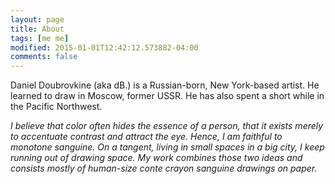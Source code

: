 ```yaml
---
layout: page
title: About
tags: [me me]
modified: 2015-01-01T12:42:12.573882-04:00
comments: false
---
```


Daniel Doubrovkine (aka dB.) is a Russian-born, New York-based artist. He learned to draw in Moscow, former USSR. He has also spent a short while in the Pacific Northwest.

_I believe that color often hides the essence of a person, that it exists merely to accentuate contrast and attract the eye. Hence, I am faithful to monotone sanguine. On a tangent, living in small spaces in a big city, I keep running out of drawing space. My work combines those two ideas and consists mostly of human-size conte crayon sanguine drawings on paper._
